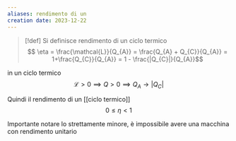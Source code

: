 ```yaml
---
aliases: rendimento di un 
creation date: 2023-12-22
---
```


>[!def]
>Si definisce rendimento di un ciclo termico
>$$ \eta = \frac{\mathcal{L}}{Q_{A}} = \frac{Q_{A} + Q_{C}}{Q_{A}} = 1+\frac{Q_{C}}{Q_{A}} = 1 - \frac{|Q_{C}|}{Q_{A}}$$

in un ciclo termico
$$ \mathcal{L} > 0 \implies Q>0 \implies Q_{A} \to |Q_{C}| $$

Quindi il rendimento di un [[ciclo termico]]
$$ 0 \leq \eta < 1 $$

Importante notare lo strettamente minore, è impossibile avere una macchina con rendimento unitario